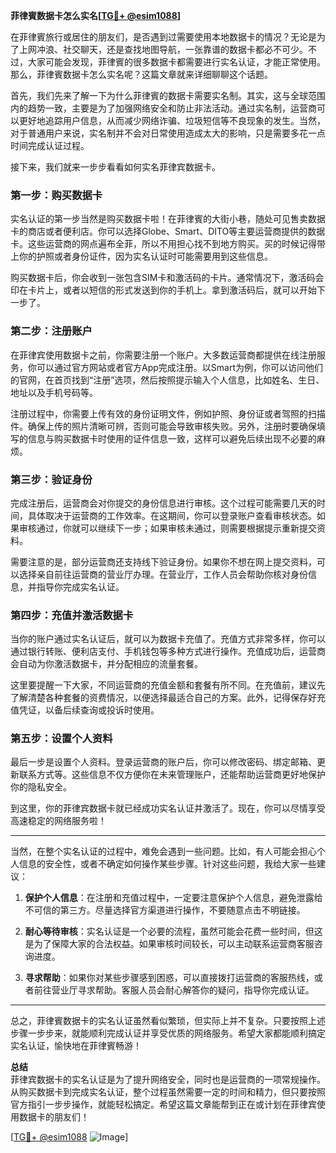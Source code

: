 **菲律賓数据卡怎么实名[[TG💪+ @esim1088](https://t.me/s/esim1088)]**

在菲律賓旅行或居住的朋友们，是否遇到过需要使用本地数据卡的情况？无论是为了上网冲浪、社交聊天，还是查找地图导航，一张靠谱的数据卡都必不可少。不过，大家可能会发现，菲律賓的很多数据卡都需要进行实名认证，才能正常使用。那么，菲律賓数据卡怎么实名呢？这篇文章就来详细聊聊这个话题。

首先，我们先来了解一下为什么菲律賓的数据卡需要实名制。其实，这与全球范围内的趋势一致，主要是为了加强网络安全和防止非法活动。通过实名制，运营商可以更好地追踪用户信息，从而减少网络诈骗、垃圾短信等不良现象的发生。当然，对于普通用户来说，实名制并不会对日常使用造成太大的影响，只是需要多花一点时间完成认证过程。

接下来，我们就来一步步看看如何实名菲律宾数据卡。

### **第一步：购买数据卡**

实名认证的第一步当然是购买数据卡啦！在菲律賓的大街小巷，随处可见售卖数据卡的商店或者便利店。你可以选择Globe、Smart、DITO等主要运营商提供的数据卡。这些运营商的网点遍布全菲，所以不用担心找不到地方购买。买的时候记得带上你的护照或者身份证件，因为实名认证时可能需要用到这些信息。

购买数据卡后，你会收到一张包含SIM卡和激活码的卡片。通常情况下，激活码会印在卡片上，或者以短信的形式发送到你的手机上。拿到激活码后，就可以开始下一步了。

### **第二步：注册账户**

在菲律宾使用数据卡之前，你需要注册一个账户。大多数运营商都提供在线注册服务，你可以通过官方网站或者官方App完成注册。以Smart为例，你可以访问他们的官网，在首页找到“注册”选项，然后按照提示输入个人信息，比如姓名、生日、地址以及手机号码等。

注册过程中，你需要上传有效的身份证明文件，例如护照、身份证或者驾照的扫描件。确保上传的照片清晰可辨，否则可能会导致审核失败。另外，注册时要确保填写的信息与购买数据卡时使用的证件信息一致，这样可以避免后续出现不必要的麻烦。

### **第三步：验证身份**

完成注册后，运营商会对你提交的身份信息进行审核。这个过程可能需要几天的时间，具体取决于运营商的工作效率。在这期间，你可以登录账户查看审核状态。如果审核通过，你就可以继续下一步；如果审核未通过，则需要根据提示重新提交资料。

需要注意的是，部分运营商还支持线下验证身份。如果你不想在网上提交资料，可以选择亲自前往运营商的营业厅办理。在营业厅，工作人员会帮助你核对身份信息，并指导你完成实名认证。

### **第四步：充值并激活数据卡**

当你的账户通过实名认证后，就可以为数据卡充值了。充值方式非常多样，你可以通过银行转账、便利店支付、手机钱包等多种方式进行操作。充值成功后，运营商会自动为你激活数据卡，并分配相应的流量套餐。

这里要提醒一下大家，不同运营商的充值金额和套餐有所不同。在充值前，建议先了解清楚各种套餐的资费情况，以便选择最适合自己的方案。此外，记得保存好充值凭证，以备后续查询或投诉时使用。

### **第五步：设置个人资料**

最后一步是设置个人资料。登录运营商的账户后，你可以修改密码、绑定邮箱、更新联系方式等。这些信息不仅方便你在未来管理账户，还能帮助运营商更好地保护你的隐私安全。

到这里，你的菲律宾数据卡就已经成功实名认证并激活了。现在，你可以尽情享受高速稳定的网络服务啦！

---

当然，在整个实名认证的过程中，难免会遇到一些问题。比如，有人可能会担心个人信息的安全性，或者不确定如何操作某些步骤。针对这些问题，我给大家一些建议：

1. **保护个人信息**：在注册和充值过程中，一定要注意保护个人信息，避免泄露给不可信的第三方。尽量选择官方渠道进行操作，不要随意点击不明链接。
   
2. **耐心等待审核**：实名认证是一个必要的流程，虽然可能会花费一些时间，但这是为了保障大家的合法权益。如果审核时间较长，可以主动联系运营商客服咨询进度。

3. **寻求帮助**：如果你对某些步骤感到困惑，可以直接拨打运营商的客服热线，或者前往营业厅寻求帮助。客服人员会耐心解答你的疑问，指导你完成认证。

---

总之，菲律賓数据卡的实名认证虽然看似繁琐，但实际上并不复杂。只要按照上述步骤一步步来，就能顺利完成认证并享受优质的网络服务。希望大家都能顺利搞定实名认证，愉快地在菲律賓畅游！

**总结**  
菲律宾数据卡的实名认证是为了提升网络安全，同时也是运营商的一项常规操作。从购买数据卡到完成实名认证，整个过程虽然需要一定的时间和精力，但只要按照官方指引一步步操作，就能轻松搞定。希望这篇文章能帮到正在或计划在菲律宾使用数据卡的朋友们！  

[[TG💪+ @esim1088](https://t.me/s/esim1088) ![Image](https://i.postimg.cc/4NQfJmqS/Snipaste-2025-05-13-00-14-12.png)]